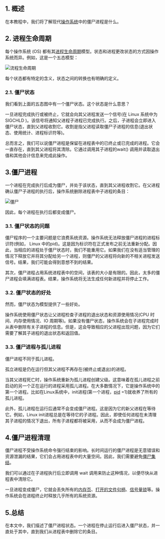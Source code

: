 ## 1. 概述

在本教程中，我们将了解现代[操作系统](https://www.baeldung.com/cs/os-basic-services)中的僵尸进程是什么。

## 2. 进程生命周期

每个操作系统 (OS) 都有其[进程生命周期](https://www.baeldung.com/cs/process-lifecycle)模型。状态和进程更改状态的方式因操作系统而异。例如，这是一个五态模型：

![流程生命周期](https://www.baeldung.com/wp-content/uploads/sites/4/2022/11/ProcessLifeCycle.jpg)

每个状态都有特定的含义，状态之间的转换也有明确的定义。

### 2.1. 僵尸状态

我们看到上面的五态图中有一个僵尸状态。这个状态是什么意思？

一旦进程完成执行或被终止，它就会向其父进程发送一个信号(在 Linux 系统中为SIGCHLD )。该信号将通知父进程子进程已完成执行。之后，子进程会立即进入僵尸状态，直到父进程收割它。收割是指父进程读取僵尸子进程的信息(退出状态、使用统计、进程标识符等)。

总而言之，我们可以说僵尸进程是保留在进程表中的已终止或已完成的进程。它会一直存在，直到其父进程将其清除。它通过调用其子进程的wait() 调用并读取退出值和其他会计信息来完成此操作。

## 3.僵尸进程

一个进程在完成执行后成为僵尸，并处于该状态，直到其父进程收割它。在父进程确认僵尸子进程的执行后，操作系统删除进程表中子进程的条目：

![僵尸](https://www.baeldung.com/wp-content/uploads/sites/4/2022/11/Zombie.jpg)

 

因此，每个进程在执行后都变成僵尸。

### 3.1. 僵尸状态的问题

僵尸程序的一个主要问题是它浪费系统资源。操作系统无法释放僵尸进程的进程标识符(例如， Linux 中的pid)。这是因为标识符在正式发布之前无法重新分配。因此，当相应的进程处于僵尸状态时，我们不能重用它。如果我们在没有适当管理的情况下释放它并将其分配给另一个进程，则僵尸的父进程将向新的不相关进程发送信号。结果，我们可能会得到意想不到的结果。

其次，僵尸进程占用系统进程表中的空间，该表的大小是有限的。因此，太多的僵尸进程会填满进程表。结果，操作系统将无法生成任何新进程并将停止工作。

### 3.2. 僵尸状态的好处

然而，僵尸状态为模型提供了一些好处。

操作系统使用僵尸状态让父进程检查子进程的退出状态和资源使用情况(CPU 时间、内存使用情况、IO 周期等)。如果没有僵尸状态，操作系统会在子进程完成时从表中删除有关子进程的信息。但是，这会导致相应的父进程出现问题，因为它们需要了解其子进程的退出状态和返回值。

### 3.3. 僵尸进程与孤儿进程

僵尸进程不同于孤儿进程。

孤立进程是仍在运行但其父进程不再存在(被终止或退出)的进程。

当其父进程死亡时，操作系统重新为孤儿进程创建父级。这意味着在孤儿进程之前启动的另一个正在运行的进程采用孤儿进程。在大多数情况下，它是操作系统中的第一个进程。比如在Linux系统中，init进程(第一个进程，[pid](https://www.baeldung.com/linux/foreground-background-process-id) =1)就收养了所有的孤儿进程。

此外，孤儿进程在运行后通常不会变成僵尸进程。这是因为它的新父进程在等待它。例如，Linux init进程总是在等待它的子进程。因此，即使任何进程在未清理其子进程的情况下退出，所有子进程都将被采用，从而不会成为僵尸进程。

## 4.僵尸进程清理

僵尸进程不受操作系统命令强行结束的影响。长时间运行的僵尸进程是无意错误和资源泄漏的结果，它们会占用进程表中的大量空间。因此，我们需要避免[僵尸集结](https://www.baeldung.com/linux/clean-zombie-process)。

我们可以通过在子进程执行后立即调用 wait 调用来防止这种情况，以便尽快从进程表中清除它。

一旦进程变成僵尸，它就会丢失所有的[内存页](https://www.baeldung.com/linux/process-memory-management)、[打开的文件句柄](https://www.baeldung.com/cs/files-file-systems)、[信号量](https://www.baeldung.com/cs/semaphore)[锁](https://www.baeldung.com/cs/semaphore-vs-mutex)等。操作系统会在进程终止时释放几乎所有的系统资源。

## 5.总结

在本文中，我们描述了僵尸进程状态。一个进程在停止运行后进入僵尸状态，并一直处于其中，直到我们从进程表中删除它的条目。